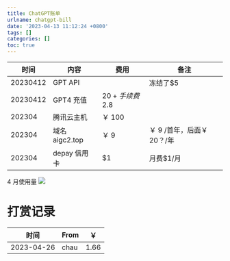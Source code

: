 ```yaml
---
title: ChatGPT账单
urlname: chatgpt-bill
date: '2023-04-13 11:12:24 +0800'
tags: []
categories: []
toc: true
---
```


| 时间     | 内容           | 费用           | 备注                       |
| -------- | -------------- | -------------- | -------------------------- |
| 20230412 | GPT API        |                | 冻结了$5                   |
| 20230412 | GPT4 充值      | $20+手续费$2.8 |                            |
| 202304   | 腾讯云主机     | ￥ 100         |                            |
| 202304   | 域名 aigc2.top | ￥ 9           | ￥ 9 /首年，后面￥ 20？/年 |
| 202304   | depay 信用卡   | $1             | 月费$1/月                  |

4 月使用量
![](/images/yuque/Fhyem9Oyi_2vpDrWkCW1u2SuIa0R.png)

# 打赏记录

| 时间       | From | ￥   |
| ---------- | ---- | ---- |
| 2023-04-26 | chau | 1.66 |
